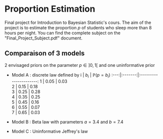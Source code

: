 # Proportion Estimation

Final project for Introduction to Bayesian Statistic's cours. The aim of the project is to estimate the proportion $p$ of students who sleep more than 8 hours per night.
You can find the complete subject on the "Final_Project_Subject.pdf" document.

## Comparaison of 3 models

2 envisaged priors on the parameter $p \in ]0,1[$ and one uninformative prior

- Model A : discrete law defined by
  i | $b_i$ | $\mathbb{P}(p = b_i)$ 
  :---:|:-------:|:----------------------:
   1  | 0.05  | 0.03                 
   2  | 0.15  | 0.18                 
  3  | 0.25  | 0.28                 
   4  | 0.35  | 0.25                 
   5  | 0.45  | 0.16                 
  6  | 0.55  | 0.07                 
   7  | 0.65  | 0.03

- Model B : Beta law with parameters $a = 3.4$ and $b = 7.4$
- Model C : Uninformative Jeffrey's law
                                   
